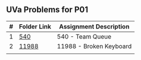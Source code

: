 ## UVa Problems for P01

|    #   | Folder Link      | Assignment Description                    |
| :----: | ---------------- | ----------------------------------------- |
|    1   | [540](./540)     | 540 - Team Queue                          |
|    2   | [11988](./11988) | 11988 - Broken Keyboard                   |
|        |                  |                                           |
